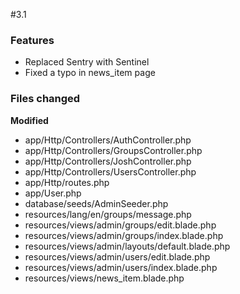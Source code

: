 #3.1

### Features

* Replaced Sentry with Sentinel
* Fixed a typo in news_item page



### Files changed

**Modified**

* app/Http/Controllers/AuthController.php
* app/Http/Controllers/GroupsController.php
* app/Http/Controllers/JoshController.php
* app/Http/Controllers/UsersController.php
* app/Http/routes.php
* app/User.php
* database/seeds/AdminSeeder.php
* resources/lang/en/groups/message.php
* resources/views/admin/groups/edit.blade.php
* resources/views/admin/groups/index.blade.php
* resources/views/admin/layouts/default.blade.php
* resources/views/admin/users/edit.blade.php
* resources/views/admin/users/index.blade.php
* resources/views/news_item.blade.php
 
